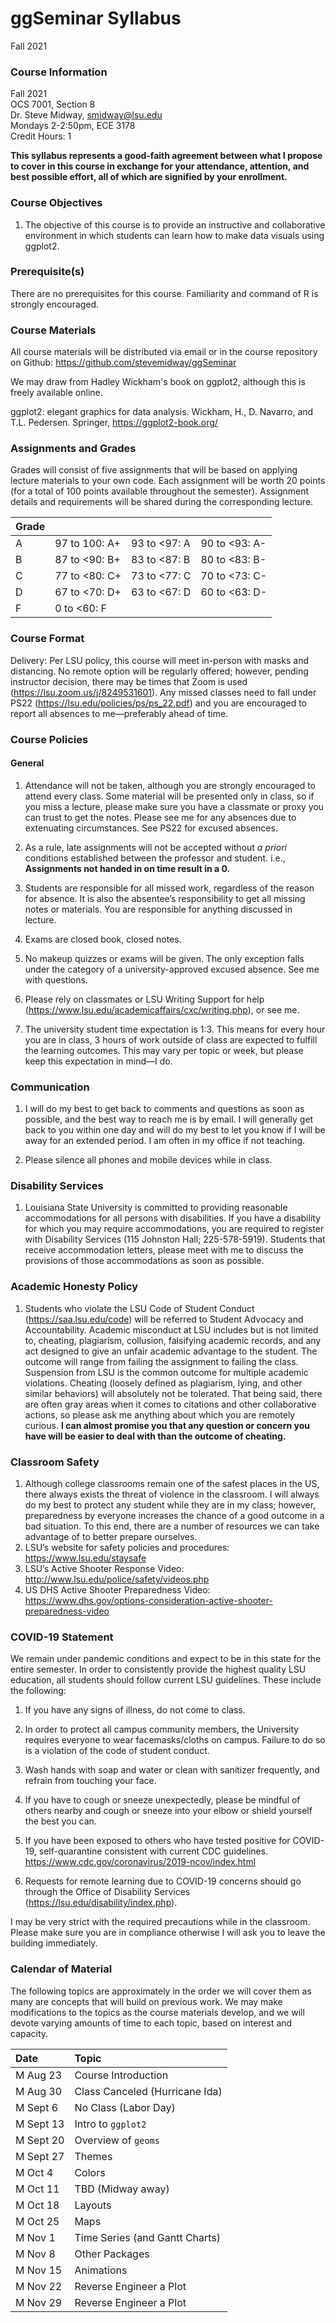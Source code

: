 ggSeminar
Syllabus
================
Fall 2021 

### Course Information

Fall 2021  
OCS 7001, Section 8  
Dr. Steve Midway, <smidway@lsu.edu>  
Mondays 2-2:50pm, ECE 3178  
Credit Hours: 1


**This syllabus represents a good-faith agreement between what I propose to cover in this course in exchange for your attendance, attention, and best possible effort, all of which are signified by your enrollment.**


### Course Objectives

1.  The objective of this course is to provide an instructive and collaborative environment in which students can learn how to make data visuals using ggplot2. 

### Prerequisite(s)

There are no prerequisites for this course. Familiarity and command of R is strongly encouraged. 

### Course Materials

All course materials will be distributed via email or in the course repository on Github: <https://github.com/stevemidway/ggSeminar>

We may draw from Hadley Wickham's book on ggplot2, although this is freely available online. 

ggplot2: elegant graphics for data analysis. Wickham, H., D. Navarro, and T.L. Pedersen. Springer, <https://ggplot2-book.org/>


### Assignments and Grades

Grades will consist of five assignments that will be based on applying lecture materials to your own code. Each assignment will be worth 20 points (for a total of 100 points available throughout the semester). Assignment details and requirements will be shared during the corresponding lecture. 

| Grade |                |               |                |
| :---- | -------------- | ------------- | -------------- |
| A     | 97 to 100: A+  | 93 to \<97: A | 90 to \<93: A- |
| B     | 87 to \<90: B+ | 83 to \<87: B | 80 to \<83: B- |
| C     | 77 to \<80: C+ | 73 to \<77: C | 70 to \<73: C- |
| D     | 67 to \<70: D+ | 63 to \<67: D | 60 to \<63: D- |
| F     | 0 to \<60: F   |               |                |

### Course Format
Delivery: Per LSU policy, this course will meet in-person with masks and distancing. No remote option will be regularly offered; however, pending instructor decision, there may be times that Zoom is used (<https://lsu.zoom.us/j/8249531601>). Any missed classes need to fall under PS22 (<https://lsu.edu/policies/ps/ps_22.pdf>) and you are encouraged to report all absences to me—preferably ahead of time.  


### Course Policies

#### General
1.	Attendance will not be taken, although you are strongly encouraged to attend every class. Some material will be presented only in class, so if you miss a lecture, please make sure you have a classmate or proxy you can trust to get the notes. Please see me for any absences due to extenuating circumstances. See PS22 for excused absences. 

2.	As a rule, late assignments will not be accepted without *a priori* conditions established between the professor and student. i.e., **Assignments not handed in on time result in a 0.**

3.	Students are responsible for all missed work, regardless of the reason for absence. It is also the absentee’s responsibility to get all missing notes or materials. You are responsible for anything discussed in lecture. 

4.	Exams are closed book, closed notes.

5.	No makeup quizzes or exams will be given. The only exception falls under the category of a university-approved excused absence. See me with questions.

6.	Please rely on classmates or LSU Writing Support for help (<https://www.lsu.edu/academicaffairs/cxc/writing.php>), or see me.

7.	The university student time expectation is 1:3. This means for every hour you are in class, 3 hours of work outside of class are expected to fulfill the learning outcomes. This may vary per topic or week, but please keep this expectation in mind—I do.


### Communication
1.	I will do my best to get back to comments and questions as soon as possible, and the best way to reach me is by email. I will generally get back to you within one day and will do my best to let you know if I will be away for an extended period. I am often in my office if not teaching.

2.	Please silence all phones and mobile devices while in class.


### Disability Services

1.	Louisiana State University is committed to providing reasonable accommodations for all persons with disabilities. If you have a disability for which you may require accommodations, you are required to register with Disability Services (115 Johnston Hall; 225-578-5919). Students that receive accommodation letters, please meet with me to discuss the provisions of those accommodations as soon as possible.

### Academic Honesty Policy

1.	Students who violate the LSU Code of Student Conduct (<https://saa.lsu.edu/code>) will be referred to Student Advocacy and Accountability. Academic misconduct at LSU includes but is not limited to, cheating, plagiarism, collusion, falsifying academic records, and any act designed to give an unfair academic advantage to the student. The outcome will range from failing the assignment to failing the class. Suspension from LSU is the common outcome for multiple academic violations. Cheating (loosely defined as plagiarism, lying, and other similar behaviors) will absolutely not be tolerated. That being said, there are often gray areas when it comes to citations and other collaborative actions, so please ask me anything about which you are remotely curious. **I can almost promise you that any question or concern you have will be easier to deal with than the outcome of cheating.**

### Classroom Safety

1.	Although college classrooms remain one of the safest places in the US, there always exists the threat of violence in the classroom. I will always do my best to protect any student while they are in my class; however, preparedness by everyone increases the chance of a good outcome in a bad situation. To this end, there are a number of resources we can take advantage of to better prepare ourselves.
2.	LSU’s website for safety policies and procedures: <https://www.lsu.edu/staysafe>
3.	LSU’s Active Shooter Response Video: <http://www.lsu.edu/police/safety/videos.php>
4.	US DHS Active Shooter Preparedness Video: <https://www.dhs.gov/options-consideration-active-shooter-preparedness-video>

### COVID-19 Statement
We remain under pandemic conditions and expect to be in this state for the entire semester. In order to consistently provide the highest quality LSU education, all students should follow current LSU guidelines. These include the following:

1.	If you have any signs of illness, do not come to class.

2.	In order to protect all campus community members, the University requires everyone to wear facemasks/cloths on campus. Failure to do so is a violation of the code of student conduct.

3.	Wash hands with soap and water or clean with sanitizer frequently, and refrain from touching your face.

4.	If you have to cough or sneeze unexpectedly, please be mindful of others nearby and cough or sneeze into your elbow or shield yourself the best you can.

5.	If you have been exposed to others who have tested positive for COVID-19, self-quarantine consistent with current CDC guidelines. <https://www.cdc.gov/coronavirus/2019-ncov/index.html>

6.	Requests for remote learning due to COVID-19 concerns should go through the Office of Disability Services (<https://lsu.edu/disability/index.php>).

I may be very strict with the required precautions while in the classroom. Please make sure you are in compliance otherwise I will ask you to leave the building immediately.


### Calendar of Material

The following topics are approximately in the order we will cover them as many are concepts that will build on previous work. We may make modifications to the topics as the course materials develop, and we will devote varying amounts of time to each topic, based on interest and capacity.

| Date     | Topic                                      |
| :------- | :----------------------------------------- |
| M Aug 23 | Course Introduction                        |
| M Aug 30 | Class Canceled (Hurricane Ida)             |  
| M Sept 6 | No Class (Labor Day)                       |
| M Sept 13| Intro to `ggplot2`                         |
| M Sept 20| Overview of `geoms`                        |
| M Sept 27| Themes                                     |
| M Oct 4  | Colors                                     |
| M Oct 11 | TBD (Midway away)                          |
| M Oct 18 | Layouts                                    |
| M Oct 25 | Maps                                       |
| M Nov 1  | Time Series (and Gantt Charts)             |
| M Nov 8  | Other Packages                             |
| M Nov 15 | Animations                                 |
| M Nov 22 | Reverse Engineer a Plot                    |
| M Nov 29 | Reverse Engineer a Plot                    |

